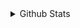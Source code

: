 <details>
  <summary>Github Stats</summary>
  <img align="left" alt="myinan Github Stats" src="https://github-readme-stats-mu-nine-65.vercel.app/api?username=myinan&hide=stars,commits,prs,issues" />
</details>
